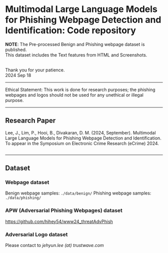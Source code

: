 # Multimodal Large Language Models for Phishing Webpage Detection and Identification: Code repository


**NOTE**: The Pre-processed Benign and Phishing webpage dataset is published.<br>
This dataset includes the Text features from HTML and Screenshots.<br><br>

Thank you for your patience.<br>
2024 Sep 18<br>

----

Ethical Statement: This work is done for research purposes; the phishing webpages and logos should not be used for any unethical or illegal purpose.

----
## Research Paper

Lee, J., Lim, P., Hooi, B., Divakaran, D. M. (2024, September). Multimodal Large Language Models for Phishing Webpage Detection and Identification. To appear in the Symposium on Electronic Crime Research (eCrime) 2024.

```
```

----
## Dataset

### Webpage dataset
Benign webpage samples: ```./data/benign/```
Phishing webpage samples: ```./data/phishing/```

### APW (Adversarial Phishing Webpages) dataset
https://github.com/hihey54/www24_threatAdvPhish

### Adversarial Logo dataset
Please contact to _jehyun.lee (at) trustwave.com_


